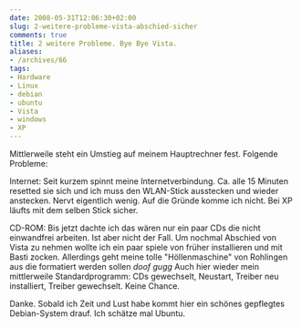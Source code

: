 ```yaml
---
date: 2008-05-31T12:06:30+02:00
slug: 2-weitere-probleme-vista-abschied-sicher
comments: true
title: 2 weitere Probleme. Bye Bye Vista.
aliases:
- /archives/66
tags:
- Hardware
- Linux
- debian
- ubuntu
- Vista
- windows
- XP
---
```


Mittlerweile steht ein Umstieg auf meinem Hauptrechner fest. Folgende
Probleme:

Internet: Seit kurzem spinnt meine Internetverbindung. Ca. alle 15 Minuten
resetted sie sich und ich muss den WLAN-Stick ausstecken und wieder
anstecken. Nervt eigentlich wenig. Auf die Gründe komme ich nicht. Bei XP
läufts mit dem selben Stick sicher.

CD-ROM: Bis jetzt dachte ich das wären nur ein paar CDs die nicht
einwandfrei arbeiten. Ist aber nicht der Fall. Um nochmal Abschied von
Vista zu nehmen wollte ich ein paar spiele von früher installieren und mit
Basti zocken. Allerdings geht meine tolle "Höllenmaschine" von Rohlingen
aus die formatiert werden sollen *doof gugg* Auch hier wieder mein
mittlerweile Standardprogramm: CDs gewechselt, Neustart, Treiber neu
installiert, Treiber gewechselt. Keine Chance.

Danke. Sobald ich Zeit und Lust habe kommt hier ein schönes gepflegtes
Debian-System drauf. Ich schätze mal Ubuntu.
